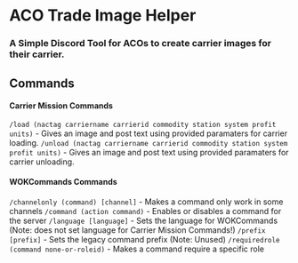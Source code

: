 # ACO Trade Image Helper
### A Simple Discord Tool for ACOs to create carrier images for their carrier.

## Commands
#### Carrier Mission Commands
`/load (nactag carriername carrierid commodity station system profit units)` - Gives an image and post text using provided paramaters for carrier loading. 
 `/unload (nactag carriername carrierid commodity station system profit units)` - Gives an image and post text using provided paramaters for carrier unloading.
#### WOKCommands Commands
`/channelonly (command) [channel]` - Makes a command only work in some channels 
`/command (action command)` - Enables or disables a command for the server
`/language [language]` - Sets the language for WOKCommands (Note: does not set language for Carrier Mission Commands!)
`/prefix [prefix]` - Sets the legacy command prefix (Note: Unused)
`/requiredrole (command none-or-roleid)` - Makes a command require a specific role
